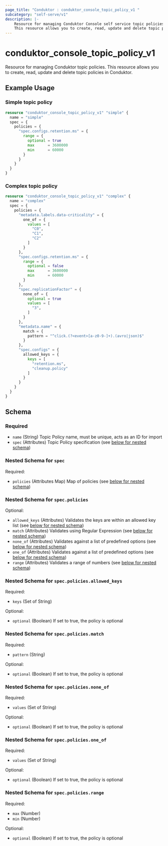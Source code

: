 ```yaml
---
page_title: "Conduktor : conduktor_console_topic_policy_v1 "
subcategory: "self-serve/v1"
description: |-
    Resource for managing Conduktor Console self service topic policies.
    This resource allows you to create, read, update and delete topic policies in Conduktor.
---
```


# conduktor_console_topic_policy_v1

Resource for managing Conduktor topic policies.
This resource allows you to create, read, update and delete topic policies in Conduktor.

## Example Usage

### Simple topic policy
```terraform
resource "conduktor_console_topic_policy_v1" "simple" {
  name = "simple"
  spec = {
    policies = {
      "spec.configs.retention.ms" = {
        range = {
          optional = true
          max      = 3600000
          min      = 60000
        }
      }
    }
  }
}
```

### Complex topic policy
```terraform
resource "conduktor_console_topic_policy_v1" "complex" {
  name = "complex"
  spec = {
    policies = {
      "metadata.labels.data-criticality" = {
        one_of = {
          values = [
            "C0",
            "C1",
            "C2"
          ]
        }
      },
      "spec.configs.retention.ms" = {
        range = {
          optional = false
          max      = 3600000
          min      = 60000
        }
      },
      "spec.replicationFactor" = {
        none_of = {
          optional = true
          values = [
            "3",
          ]
        }
      },
      "metadata.name" = {
        match = {
          pattern = "^click.(?<event>[a-z0-9-]+).(avro|json)$"
        }
      },
      "spec.configs" = {
        allowed_keys = {
          keys = [
            "retention.ms",
            "cleanup.policy"
          ]
        }
      }
    }
  }
}
```


<!-- schema generated by tfplugindocs -->
## Schema

### Required

- `name` (String) Topic Policy name, must be unique, acts as an ID for import
- `spec` (Attributes) Topic Policy specification (see [below for nested schema](#nestedatt--spec))

<a id="nestedatt--spec"></a>
### Nested Schema for `spec`

Required:

- `policies` (Attributes Map) Map of policies (see [below for nested schema](#nestedatt--spec--policies))

<a id="nestedatt--spec--policies"></a>
### Nested Schema for `spec.policies`

Optional:

- `allowed_keys` (Attributes) Validates the keys are within an allowed key list (see [below for nested schema](#nestedatt--spec--policies--allowed_keys))
- `match` (Attributes) Validates using Regular Expression (see [below for nested schema](#nestedatt--spec--policies--match))
- `none_of` (Attributes) Validates against a list of predefined options (see [below for nested schema](#nestedatt--spec--policies--none_of))
- `one_of` (Attributes) Validates against a list of predefined options (see [below for nested schema](#nestedatt--spec--policies--one_of))
- `range` (Attributes) Validates a range of numbers (see [below for nested schema](#nestedatt--spec--policies--range))

<a id="nestedatt--spec--policies--allowed_keys"></a>
### Nested Schema for `spec.policies.allowed_keys`

Required:

- `keys` (Set of String)

Optional:

- `optional` (Boolean) If set to true, the policy is optional


<a id="nestedatt--spec--policies--match"></a>
### Nested Schema for `spec.policies.match`

Required:

- `pattern` (String)

Optional:

- `optional` (Boolean) If set to true, the policy is optional


<a id="nestedatt--spec--policies--none_of"></a>
### Nested Schema for `spec.policies.none_of`

Required:

- `values` (Set of String)

Optional:

- `optional` (Boolean) If set to true, the policy is optional


<a id="nestedatt--spec--policies--one_of"></a>
### Nested Schema for `spec.policies.one_of`

Required:

- `values` (Set of String)

Optional:

- `optional` (Boolean) If set to true, the policy is optional


<a id="nestedatt--spec--policies--range"></a>
### Nested Schema for `spec.policies.range`

Required:

- `max` (Number)
- `min` (Number)

Optional:

- `optional` (Boolean) If set to true, the policy is optional





